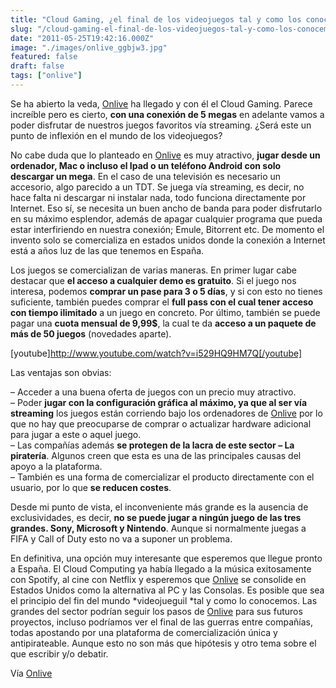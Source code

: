 ```yaml
---
title: "Cloud Gaming, ¿el final de los videojuegos tal y como los conocemos?"
slug: "/cloud-gaming-el-final-de-los-videojuegos-tal-y-como-los-conocemos"
date: "2011-05-25T19:42:16.000Z"
image: "./images/onlive_ggbjw3.jpg"
featured: false
draft: false
tags: ["onlive"]
---
```



Se ha abierto la veda, [Onlive](http://www.onlive.com/service) ha llegado y con él el Cloud Gaming. Parece increíble pero es cierto, **con una conexión de 5 megas** en adelante vamos a poder disfrutar de nuestros juegos favoritos vía streaming. ¿Será este un punto de inflexión en el mundo de los videojuegos?

No cabe duda que lo planteado en [Onlive](http://www.onlive.com/service) es muy atractivo, **jugar desde un ordenador, Mac o incluso el Ipad o un teléfono Android con solo descargar un mega**. En el caso de una televisión es necesario un accesorio, algo parecido a un TDT. Se juega vía streaming, es decir, no hace falta ni descargar ni instalar nada, todo funciona directamente por Internet. Eso sí, se necesita un buen ancho de banda para poder disfrutarlo en su máximo esplendor, además de apagar cualquier programa que pueda estar interfiriendo en nuestra conexión; Emule, Bitorrent etc. De momento el invento solo se comercializa en estados unidos donde la conexión a Internet está a años luz de las que tenemos en España.

Los juegos se comercializan de varias maneras. En primer lugar cabe destacar que **el acceso a cualquier demo es gratuito**. Si el juego nos interesa, podemos **comprar un pase para 3 o 5 días**, y si con esto no tienes suficiente, también puedes comprar el **full pass con el cual tener acceso con tiempo ilimitado** a un juego en concreto. Por último, también se puede pagar una **cuota mensual de 9,99$**, la cual te da **acceso a un paquete de más de 50 juegos** (novedades aparte).

[youtube]http://www.youtube.com/watch?v=i529HQ9HM7Q[/youtube]

Las ventajas son obvias:

– Acceder a una buena oferta de juegos con un precio muy atractivo.  
 – Poder **jugar con la configuración gráfica al máximo, ya que al ser vía streaming** los juegos están corriendo bajo los ordenadores de [Onlive](http://www.onlive.com/service) por lo que no hay que preocuparse de comprar o actualizar hardware adicional para jugar a este o aquel juego.  
 – Las compañías además **se protegen de la lacra de este sector – La piratería**. Algunos creen que esta es una de las principales causas del apoyo a la plataforma.  
 – También es una forma de comercializar el producto directamente con el usuario, por lo que **se reducen costes**.

Desde mi punto de vista, el inconveniente más grande es la ausencia de exclusividades, es decir, **no se puede jugar a ningún juego de las tres grandes. Sony, Microsoft y Nintendo**. Aunque si normalmente juegas a FIFA y Call of Duty esto no va a suponer un problema.

En definitiva, una opción muy interesante que esperemos que llegue pronto a España. El Cloud Computing ya había llegado a la música exitosamente con Spotify, al cine con Netflix y esperemos que [Onlive](http://www.onlive.com/service) se consolide en Estados Unidos como la alternativa al PC y las Consolas. Es posible que sea el principio del fin del mundo *videojueguil *tal y como lo conocemos. Las grandes del sector podrían seguir los pasos de [Onlive](http://www.onlive.com/service) para sus futuros proyectos, incluso podríamos ver el final de las guerras entre compañías, todas apostando por una plataforma de comercialización única y antipirateable. Aunque esto no son más que hipótesis y otro tema sobre el que escribir y/o debatir.

Vía [Onlive](http://www.onlive.com/service)



